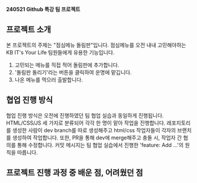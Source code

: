 **240521 Github 특강 팀 프로젝트**

프로젝트 소개
----------------------

본 프로젝트의 주제는 "점심메뉴 돌림판"입니다. 점심메뉴를 오전 내내 고민해야하는 KB IT's Your Life 팀원들에게 유용한 기능입니다. 
1. 고민되는 메뉴를 직접 적어 돌림판에 추가합니다.
2. '돌림판 돌리기'라는 버튼을 클릭하여 운명에 맡깁니다.
3. 나온 메뉴를 먹으러 출발합니다.

협업 진행 방식
---------------

협업 진행 방식은 오전에 진행하였던 팀 협업 실습과 동일하게 진행됩니다. HTML/CSS/JS 세 가지로 분류되어 각각 한 명이 맡아 작업을 진행합니다. 레포지토리를 생성한 사람이 dev branch를 따로 생성해주고 html/css 작업자들이 각자의 브랜치를 생성하여 작업합니다. 또한, PR을 통해 dev에 merge해주고 충돌 시, 작업자 간 협의를 통해 수정합니다. 커밋 메시지는 팀 협업 실습에서 진행한 'feature: Add ...'의 원칙을 따릅니다. 

프로젝트 진행 과정 중 배운 점, 어려웠던 점
--------------
